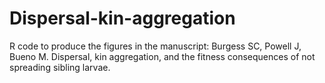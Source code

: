 # Dispersal-kin-aggregation
R code to produce the figures in the manuscript: Burgess SC, Powell J, Bueno M. Dispersal, kin aggregation, and the fitness consequences of not spreading sibling larvae.
